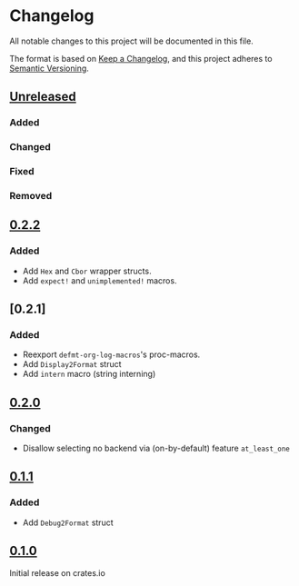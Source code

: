 # Changelog

All notable changes to this project will be documented in this file.

The format is based on [Keep a Changelog](https://keepachangelog.com/en/1.0.0/),
and this project adheres to [Semantic Versioning](https://semver.org/spec/v2.0.0.html).

## [Unreleased]
### Added

### Changed

### Fixed

### Removed

## [0.2.2]

### Added
- Add `Hex` and `Cbor` wrapper structs.
- Add `expect!` and `unimplemented!` macros.

## [0.2.1]

### Added
- Reexport `defmt-org-log-macros`'s proc-macros.
- Add `Display2Format` struct
- Add `intern` macro (string interning)

## [0.2.0]

### Changed
- Disallow selecting no backend via (on-by-default) feature `at_least_one`

## [0.1.1]

### Added
- Add `Debug2Format` struct


## [0.1.0]

Initial release on crates.io



[unreleased]: https://github.com/t-moe/defmt-or-log/compare/v0.2.2...master
[0.2.2]: https://github.com/t-moe/defmt-or-log/compare/v0.2.1...v0.2.2
[0.2.2]: https://github.com/t-moe/defmt-or-log/compare/v0.2.0...v0.2.1
[0.2.0]: https://github.com/t-moe/defmt-or-log/compare/v0.1.1...v0.2.0
[0.1.1]: https://github.com/t-moe/defmt-or-log/compare/v0.1.0...v0.1.1
[0.1.0]: https://github.com/t-moe/defmt-or-log/releases/tag/v0.1.0